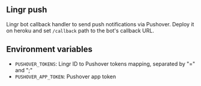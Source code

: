 ## Lingr push

Lingr bot callback handler to send push notifications via Pushover. Deploy it on heroku and set `/callback` path to the bot's callback URL.

## Environment variables

- `PUSHOVER_TOKENS`: Lingr ID to Pushover tokens mapping, separated by "=" and ";"
- `PUSHOVER_APP_TOKEN`: Pushover app token
